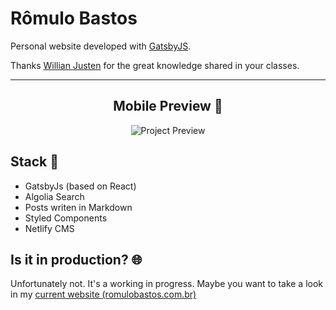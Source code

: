 # Rômulo Bastos

Personal website developed with [GatsbyJS](https://www.gatsbyjs.org/).

Thanks [Willian Justen](https://willianjusten.com.br/) for the great knowledge shared in your classes.

---

<center>

## Mobile Preview 👀

![Project Preview](/app/static/presentation/mobile-preview.gif)

</center>

## Stack 💎

-   GatsbyJs (based on React)
-   Algolia Search
-   Posts writen in Markdown
-   Styled Components
-   Netlify CMS

## Is it in production? 🌐

Unfortunately not. It's a working in progress.
Maybe you want to take a look in my [current website (romulobastos.com.br)](https://romulobastos.com.br/)
